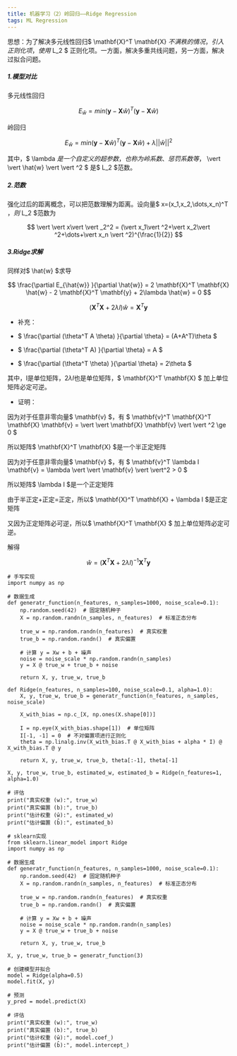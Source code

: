 ```yaml
---
title: 机器学习（2）岭回归——Ridge Regression
tags: ML Regression
---
```


思想：为了解决多元线性回归$ \mathbf{X}^T \mathbf{X} $不满秩的情况，引入正则化项，使用$ L_2 $ 正则化项。一方面，解决多重共线问题，另一方面，解决过拟合问题。

<!--more-->

##### 1.模型对比

多元线性回归

$$ E_{\hat{w}} = min (\mathbf{y}-\mathbf{X} \hat{w})^T (\mathbf{y}-\mathbf{X} \hat{w})$$

岭回归

$$ E_{\hat{w}} = min (\mathbf{y}-\mathbf{X} \hat{w})^T (\mathbf{y}-\mathbf{X} \hat{w}) + \lambda \vert \vert  \hat{w} \vert \vert ^2 $$ 

其中，$ \lambda $是一个自定义的超参数，也称为岭系数、惩罚系数等，$ \vert \vert  \hat{w} \vert \vert ^2 $ 是$ L_2 $范数。

##### 2.范数

强化过后的距离概念，可以把范数理解为距离。设向量$ x=(x_1,x_2,\dots,x_n)^T $，则$ L_2 $范数为

$$ \vert \vert x\vert \vert _2^2 = (\vert x_1\vert ^2+\vert x_2\vert ^2+\dots+\vert x_n \vert ^2)^{\frac{1}{2}} $$

##### 3.Ridge求解

同样对$ \hat{w} $求导

$$ \frac{\partial E_{\hat{w}} }{\partial \hat{w}} = 2 \mathbf{X}^T \mathbf{X} \hat{w} - 2 \mathbf{X}^T \mathbf{y} + 2\lambda \hat{w} = 0 $$

$$ (\mathbf{X}^T \mathbf{X} + 2\lambda I )\hat{w} = \mathbf{X}^T \mathbf{y} $$

- 补充：

- $ \frac{\partial (\theta^T A \theta) }{\partial \theta} = (A+A^T)\theta $

- $ \frac{\partial (\theta^T A) }{\partial \theta} = A $

- $ \frac{\partial (\theta^T \theta) }{\partial \theta} = 2\theta $

其中，I是单位矩阵，$2\lambda I$也是单位矩阵，$ \mathbf{X}^T \mathbf{X} $ 加上单位矩阵必定可逆。

- 证明：

因为对于任意非零向量$ \mathbf{v} $，有 $ \mathbf{v}^T \mathbf{X}^T \mathbf{X}  \mathbf{v} = \vert \vert \mathbf{X}  \mathbf{v} \vert \vert ^2  \ge 0 $

所以矩阵$ \mathbf{X}^T \mathbf{X} $是一个半正定矩阵

因为对于任意非零向量$ \mathbf{v} $，有 $ \mathbf{v}^T \lambda I  \mathbf{v} = \lambda \vert \vert \mathbf{v} \vert \vert^2  > 0 $

所以矩阵$ \lambda I $是一个正定矩阵

由于半正定+正定=正定，所以$ \mathbf{X}^T \mathbf{X} + \lambda I $是正定矩阵

又因为正定矩阵必可逆，所以$ \mathbf{X}^T \mathbf{X} $ 加上单位矩阵必定可逆。

解得

$$ \hat{w} = (\mathbf{X}^T \mathbf{X} + 2\lambda I )^{-1} \mathbf{X}^T \mathbf{y} $$

~~~
# 手写实现
import numpy as np

# 数据生成
def generatr_function(n_features, n_samples=1000, noise_scale=0.1):
    np.random.seed(42)  # 固定随机种子
    X = np.random.randn(n_samples, n_features)  # 标准正态分布
    
    true_w = np.random.randn(n_features)  # 真实权重
    true_b = np.random.randn()  # 真实偏置
    
    # 计算 y = Xw + b + 噪声
    noise = noise_scale * np.random.randn(n_samples)
    y = X @ true_w + true_b + noise

    return X, y, true_w, true_b

def Ridge(n_features, n_samples=100, noise_scale=0.1, alpha=1.0):
    X, y, true_w, true_b = generatr_function(n_features, n_samples, noise_scale)
    
    X_with_bias = np.c_[X, np.ones(X.shape[0])]
    
    I = np.eye(X_with_bias.shape[1])  # 单位矩阵
    I[-1, -1] = 0  # 不对偏置项进行正则化
    theta = np.linalg.inv(X_with_bias.T @ X_with_bias + alpha * I) @ X_with_bias.T @ y
    
    return X, y, true_w, true_b, theta[:-1], theta[-1]

X, y, true_w, true_b, estimated_w, estimated_b = Ridge(n_features=1, alpha=1.0)

# 评估
print("真实权重 (w):", true_w)
print("真实偏置 (b):", true_b)
print("估计权重 (ŵ):", estimated_w)
print("估计偏置 (b̂):", estimated_b)
~~~

~~~
# sklearn实现
from sklearn.linear_model import Ridge
import numpy as np

# 数据生成
def generatr_function(n_features, n_samples=1000, noise_scale=0.1):
    np.random.seed(42)  # 固定随机种子
    X = np.random.randn(n_samples, n_features)  # 标准正态分布
    
    true_w = np.random.randn(n_features)  # 真实权重
    true_b = np.random.randn()  # 真实偏置
    
    # 计算 y = Xw + b + 噪声
    noise = noise_scale * np.random.randn(n_samples)
    y = X @ true_w + true_b + noise

    return X, y, true_w, true_b
    
X, y, true_w, true_b = generatr_function(3)

# 创建模型并拟合
model = Ridge(alpha=0.5)
model.fit(X, y)

# 预测
y_pred = model.predict(X)

# 评估
print("真实权重 (w):", true_w)
print("真实偏置 (b):", true_b)
print("估计权重 (ŵ):", model.coef_)
print("估计偏置 (b̂):", model.intercept_)
~~~

